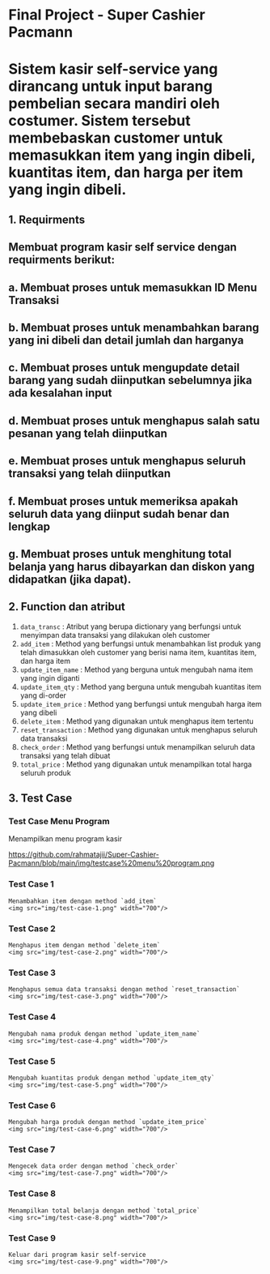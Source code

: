 # Final Project - Super Cashier Pacmann
# Sistem kasir self-service yang dirancang untuk input barang pembelian secara mandiri oleh costumer. Sistem tersebut membebaskan customer untuk memasukkan item yang ingin dibeli, kuantitas item, dan harga per item yang ingin dibeli.
## 1. Requirments
   ## Membuat program kasir self service dengan requirments berikut:
   ## a. Membuat proses untuk memasukkan ID Menu Transaksi
   ## b. Membuat proses untuk menambahkan barang yang ini dibeli dan detail jumlah dan harganya
   ## c. Membuat proses untuk mengupdate detail barang yang sudah diinputkan sebelumnya jika ada kesalahan input
   ## d. Membuat proses untuk menghapus salah satu pesanan yang telah diinputkan  
   ## e. Membuat proses untuk menghapus seluruh transaksi yang telah diinputkan
   ## f. Membuat proses untuk memeriksa apakah seluruh data yang diinput sudah benar dan lengkap
   ## g. Membuat proses untuk menghitung total belanja yang harus dibayarkan dan diskon yang didapatkan (jika dapat).
 
## 2. Function dan atribut
1. `data_transc`       : Atribut yang berupa dictionary yang berfungsi untuk menyimpan data transaksi yang dilakukan oleh customer
2. `add_item`          : Method yang berfungsi untuk menambahkan list produk yang telah dimasukkan oleh customer yang berisi nama item, kuantitas item, dan harga item
3. `update_item_name`  : Method yang berguna untuk mengubah nama item yang ingin diganti
4. `update_item_qty`   : Method yang berguna untuk mengubah kuantitas item yang di-order
5. `update_item_price` : Method yang berfungsi untuk mengubah harga item yang dibeli
6. `delete_item`       : Method yang digunakan untuk menghapus item tertentu
7. `reset_transaction` : Method yang digunakan untuk menghapus seluruh data transaksi
8. `check_order`       : Method yang berfungsi untuk menampilkan seluruh data transaksi yang telah dibuat
9. `total_price`       : Method yang digunakan untuk menampilkan total harga seluruh produk

## 3. Test Case
### Test Case Menu Program
Menampilkan menu program kasir

https://github.com/rahmatajii/Super-Cashier-Pacmann/blob/main/img/testcase%20menu%20program.png
     
### Test Case 1
    Menambahkan item dengan method `add_item`
    <img src="img/test-case-1.png" width="700"/>
    
### Test Case 2
    Menghapus item dengan method `delete_item`
    <img src="img/test-case-2.png" width="700"/>

### Test Case 3
    Menghapus semua data transaksi dengan method `reset_transaction`
    <img src="img/test-case-3.png" width="700"/>

### Test Case 4
    Mengubah nama produk dengan method `update_item_name`
    <img src="img/test-case-4.png" width="700"/>

### Test Case 5
    Mengubah kuantitas produk dengan method `update_item_qty`
    <img src="img/test-case-5.png" width="700"/>

### Test Case 6
    Mengubah harga produk dengan method `update_item_price`
    <img src="img/test-case-6.png" width="700"/>

### Test Case 7
    Mengecek data order dengan method `check_order`
    <img src="img/test-case-7.png" width="700"/>

### Test Case 8
    Menampilkan total belanja dengan method `total_price`
    <img src="img/test-case-8.png" width="700"/>

### Test Case 9
    Keluar dari program kasir self-service
    <img src="img/test-case-9.png" width="700"/>
